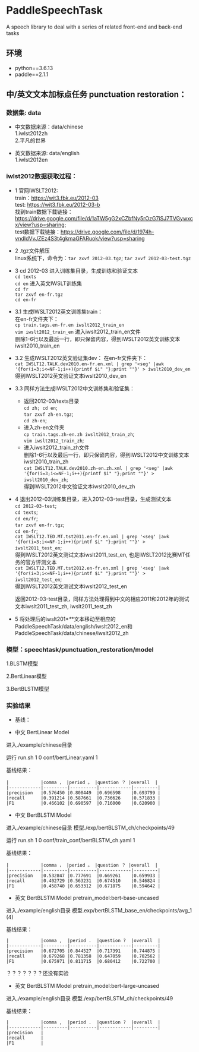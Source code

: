 # PaddleSpeechTask
A speech library to deal with a series of related front-end and back-end tasks  

## 环境
- python==3.6.13
- paddle==2.1.1

## 中/英文文本加标点任务 punctuation restoration：

### 数据集: data
- 中文数据来源：data/chinese  
1.iwlst2012zh  
2.平凡的世界

-  英文数据来源: data/english  
1.iwlst2012en

### iwlst2012数据获取过程：
- 1 官网IWSLT2012:  
  train：https://wit3.fbk.eu/2012-03  
  test: https://wit3.fbk.eu/2012-03-b  
  找到train数据下载链接：https://drive.google.com/file/d/1aTW5gG2xCZbfNy5rOzG7iSJ7TVGywxcx/view?usp=sharing;   
  test数据下载链接：https://drive.google.com/file/d/1974h-vndIdVvJZEz4S3t4gkmaGFARuok/view?usp=sharing

- 2 .tgz文件解压  
  linux系统下，命令为：`tar zxvf 2012-03.tgz`;  `tar zxvf 2012-03-test.tgz`

- 3 cd 2012-03 进入训练集目录，生成训练和验证文本    
  `cd texts`   
  `cd en` 进入英文IWSLT训练集  
  `cd fr`  
  `tar zxvf en-fr.tgz`  
  `cd en-fr`
  
- 3.1 生成IWSLT2012英文训练集train：  
  在en-fr文件夹下：  
  `cp train.tags.en-fr.en iwslt2012_train_en`  
  `vim iwslt2012_train_en` 进入iwslt2012_train_en文件  
  删除1-6行以及最后一行，即只保留<transcript>内容，得到IWSLT2012英文训练文本iwslt2010_train_en  

- 3.2 生成IWSLT2012英文验证集dev： 
  在en-fr文件夹下：   
  `cat IWSLT12.TALK.dev2010.en-fr.en.xml | grep '<seg' |awk '{for(i=3;i<=NF-1;i++){printf $i" "};print ""}' > iwslt2010_dev_en`   
  得到IWSLT2012英文验证文本iwslt2010_dev_en  

- 3.3 同样方法生成IWSLT2012中文训练集和验证集：  
  - 返回2012-03/texts目录    
  `cd zh; cd en`;  
  `tar zxvf zh-en.tgz`;  
  `cd zh-en`;   
  - 进入zh-en文件夹  
  `cp train.tags.zh-en.zh iwslt2012_train_zh`;  
  `vim iwslt2012_train_zh`;  
  - 进入iwslt2012_train_zh文件  
  删除1-6行以及最后一行，即只保留<transcript>内容，得到IWSLT2012中文训练文本iwslt2010_train_zh  
  `cat IWSLT12.TALK.dev2010.zh-en.zh.xml | grep '<seg' |awk '{for(i=3;i<=NF-1;i++){printf $i" "};print ""}' > iwslt2010_dev_zh`;  
  得到IWSLT2012中文验证文本iwslt2010_dev_zh  

- 4 退出2012-03训练集目录，进入2012-03-test目录，生成测试文本  
  `cd 2012-03-test`;  
  `cd texts`;  
  `cd en/fr`;   
  `tar zxvf en-fr.tgz`;   
  `cd en-fr`;  
  `cat IWSLT12.TED.MT.tst2011.en-fr.en.xml | grep '<seg' |awk '{for(i=3;i<=NF-1;i++){printf $i" "};print ""}' > iwslt2011_test_en`;  
  得到IWSLT2012英文测试文本iwslt2011_test_en, 也是IWSLT2012比赛MT任务的官方评测文本   
  `cat IWSLT12.TED.MT.tst2012.en-fr.en.xml | grep '<seg' |awk '{for(i=3;i<=NF-1;i++){printf $i" "};print ""}' > iwslt2012_test_en`;  
  得到IWSLT2012英文测试文本iwslt2012_test_en  

  返回2012-03-test目录，同样方法处理得到中文的相应2011和2012年的测试文本iwslt2011_test_zh, iwslt2011_test_zh  

- 5 将处理后的iwslt201*_*_*文本移动至相应的PaddleSpeechTask/data/english/iwslt2012_en和PaddleSpeechTask/data/chinese/iwslt2012_zh
  

### 模型：speechtask/punctuation_restoration/model
1.BLSTM模型

2.BertLinear模型

3.BertBLSTM模型

### 实验结果
* 基线：
- 中文 BertLinear Model
  
进入./example/chinese目录 

运行 run.sh 1 0 conf/bertLinear.yaml 1

基线结果：

    |            |comma ， |period 。 |question ？ |overall  |
    |------------|---------|----------|------------|---------|
    |precision   |0.576450 |0.808449  |0.696598    |0.693799 |
    |recall      |0.391214 |0.587661  |0.736626    |0.571833 |
    |F1          |0.466102 |0.690597  |0.716000    |0.620900 |

- 中文 BertBLSTM Model
  
进入./example/chinese目录 模型./exp/bertBLSTM_ch/checkpoints/49

运行 run.sh 1 0 conf/train_conf/bertBLSTM_ch.yaml 1

基线结果：

    |            |comma ， |period 。 |question ？ |overall  |
    |------------|---------|----------|------------|---------|
    |precision   |0.532847 |0.777691  |0.669261    |0.659933 |
    |recall      |0.402729 |0.563231  |0.674510    |0.546824 |
    |F1          |0.458740 |0.653312  |0.671875    |0.594642 |


- 英文 BertBLSTM Model  pretrain_model:bert-base-uncased
  
进入./example/english目录 模型.exp/bertBLSTM_base_en/checkpoints/avg_1  (4)

基线结果：

    |            |comma ,  |period .  |question ?  |overall  |
    |------------|---------|----------|------------|---------|
    |precision   |0.672705 |0.844527  |0.717391    |0.744875 |
    |recall      |0.679268 |0.781358  |0.647059    |0.702562 |
    |F1          |0.675971 |0.811715  |0.680412    |0.722700 |


？？？？？？？还没有实验
- 英文 BertBLSTM Model  pretrain_model:bert-large-uncased
  
进入./example/english目录 模型./exp/bertBLSTM_ch/checkpoints/49

基线结果：

    |            |comma ,  |period .  |question ?  |overall  |
    |------------|---------|----------|------------|---------|
    |precision   |
    |recall      |
    |F1          |

